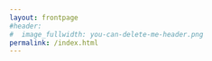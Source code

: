 ```yaml
---
layout: frontpage
#header:
#  image_fullwidth: you-can-delete-me-header.png
permalink: /index.html
---
```


